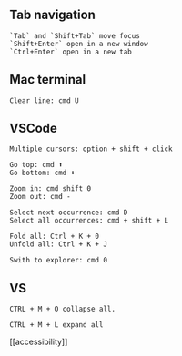 ---
---


## Tab navigation 
    `Tab` and `Shift+Tab` move focus
    `Shift+Enter` open in a new window
    `Ctrl+Enter` open in a new tab

## Mac terminal

    Clear line: cmd U 

## VSCode 

    Multiple cursors: option + shift + click

    Go top: cmd ⬆️
    Go bottom: cmd ⬇️

    Zoom in: cmd shift 0 
    Zoom out: cmd - 

    Select next occurrence: cmd D
    Select all occurrences: cmd + shift + L

    Fold all: Ctrl + K + 0
    Unfold all: Ctrl + K + J

    Swith to explorer: cmd 0 


## VS 

    CTRL + M + O collapse all.

    CTRL + M + L expand all


[[accessibility]]